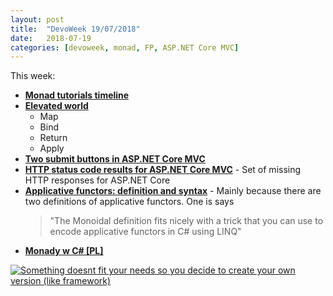 ```yaml
---
layout: post
title:  "DevoWeek 19/07/2018"
date:   2018-07-19
categories: [devoweek, monad, FP, ASP.NET Core MVC]
---
```


This week:

* **[Monad tutorials timeline](https://wiki.haskell.org/Monad_tutorials_timeline)**
* **[Elevated world](https://fsharpforfunandprofit.com/posts/elevated-world/)**
  * Map
  * Bind
  * Return
  * Apply
* **[Two submit buttons in ASP.NET Core MVC](https://stackoverflow.com/a/36557172/864968)**
* **[HTTP status code results for ASP.NET Core MVC](https://github.com/ivaylokenov/AspNetCore.Mvc.HttpActionResults)** - Set of missing HTTP responses for ASP.NET Core
* **[Applicative functors: definition and syntax](http://tomasp.net/blog/applicative-functors.aspx/)** - Mainly because there are two definitions of applicative functors. One is says
  > "The Monoidal definition fits nicely with a trick that you can use to encode applicative functors in C# using LINQ"
* **[Monady w C# [PL]](https://devstyle.pl/2018/07/16/monady-w-c-sharp/)**

[![Something doesnt fit your needs so you decide to create your own version (like framework)](https://imgs.xkcd.com/comics/standards.png)](https://xkcd.com/927/)
